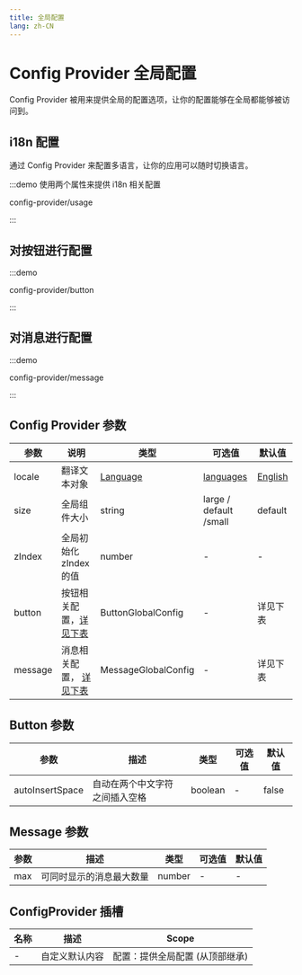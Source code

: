 ```yaml
---
title: 全局配置
lang: zh-CN
---
```


# Config Provider 全局配置

Config Provider 被用来提供全局的配置选项，让你的配置能够在全局都能够被访问到。

## i18n 配置

通过 Config Provider 来配置多语言，让你的应用可以随时切换语言。

:::demo 使用两个属性来提供 i18n 相关配置

config-provider/usage

:::

## 对按钮进行配置

:::demo

config-provider/button

:::

## 对消息进行配置

:::demo

config-provider/message

:::

## Config Provider 参数

| 参数    | 说明                                           | 类型                                                                                                                               | 可选值                                                                                  | 默认值                                                                                      |
| ------- | ---------------------------------------------- | ---------------------------------------------------------------------------------------------------------------------------------- | --------------------------------------------------------------------------------------- | ------------------------------------------------------------------------------------------- |
| locale  | 翻译文本对象                                   | [Language](https://github.com/element-plus/element-plus/blob/a98ff9b40c0c3d2b9959f99919bd8363e3e3c25a/packages/locale/index.ts#L5) | [languages](https://github.com/element-plus/element-plus/tree/dev/packages/locale/lang) | [English](https://github.com/element-plus/element-plus/blob/dev/packages/locale/lang/en.ts) |
| size    | 全局组件大小                                   | string                                                                                                                             | large / default /small                                                                  | default                                                                                     |
| zIndex  | 全局初始化 zIndex 的值                         | number                                                                                                                             | -                                                                                       | -                                                                                           |
| button  | 按钮相关配置，[详见下表](#button-attributes)   | ButtonGlobalConfig                                                                                                                 | -                                                                                       | 详见下表                                                                                    |
| message | 消息相关配置， [详见下表](#message-attributes) | MessageGlobalConfig                                                                                                                | -                                                                                       | 详见下表                                                                                    |

## Button 参数

| 参数            | 描述                           | 类型    | 可选值 | 默认值 |
| --------------- | ------------------------------ | ------- | ------ | ------ |
| autoInsertSpace | 自动在两个中文字符之间插入空格 | boolean | -      | false  |

## Message 参数

| 参数 | 描述                     | 类型   | 可选值 | 默认值 |
| ---- | ------------------------ | ------ | ------ | ------ |
| max  | 可同时显示的消息最大数量 | number | -      | -      |

## ConfigProvider 插槽

| 名称 | 描述           | Scope                           |
| ---- | -------------- | ------------------------------- |
| -    | 自定义默认内容 | 配置：提供全局配置 (从顶部继承) |
